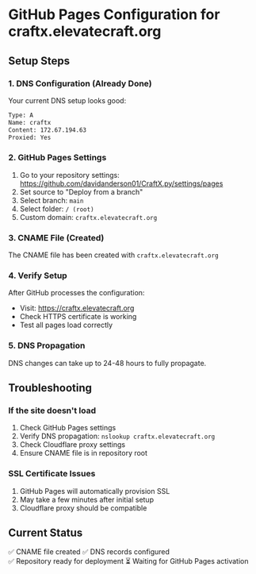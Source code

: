 # GitHub Pages Configuration for craftx.elevatecraft.org

## Setup Steps

### 1. DNS Configuration (Already Done)

Your current DNS setup looks good:

```txt
Type: A
Name: craftx
Content: 172.67.194.63
Proxied: Yes
```

### 2. GitHub Pages Settings

1. Go to your repository settings: <https://github.com/davidanderson01/CraftX.py/settings/pages>
2. Set source to "Deploy from a branch"
3. Select branch: `main`
4. Select folder: `/ (root)`
5. Custom domain: `craftx.elevatecraft.org`

### 3. CNAME File (Created)

The CNAME file has been created with `craftx.elevatecraft.org`

### 4. Verify Setup

After GitHub processes the configuration:

- Visit: <https://craftx.elevatecraft.org>
- Check HTTPS certificate is working
- Test all pages load correctly

### 5. DNS Propagation

DNS changes can take up to 24-48 hours to fully propagate.

## Troubleshooting

### If the site doesn't load

1. Check GitHub Pages settings
2. Verify DNS propagation: `nslookup craftx.elevatecraft.org`
3. Check Cloudflare proxy settings
4. Ensure CNAME file is in repository root

### SSL Certificate Issues

1. GitHub Pages will automatically provision SSL
2. May take a few minutes after initial setup
3. Cloudflare proxy should be compatible

## Current Status

✅ CNAME file created
✅ DNS records configured  
✅ Repository ready for deployment
⏳ Waiting for GitHub Pages activation
